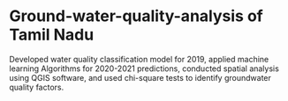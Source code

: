 # Ground-water-quality-analysis of Tamil Nadu
Developed water quality classification model for 2019, applied machine learning Algorithms for 2020-2021 predictions, conducted spatial analysis using QGIS software, and used chi-square tests to identify groundwater quality factors.
